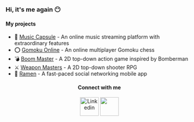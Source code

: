 ### Hi, it's me again 😶

#### My projects

- 🎵 [Music Capsule](https://musiccapsule.netlify.app/) - An online music streaming platform with extraordinary features
- ⭕ [Gomoku Online](https://gomokuonline.netlify.app/) - An online multiplayer Gomoku chess
- 💣 [Boom Master](https://khaitruong922.itch.io/boom-master) - A 2D top-down action game inspired by Bomberman
- ⚔️ [Weapon Masters](https://khaitruong922.itch.io/weapon-masters) - A 2D top-down shooter RPG
- 🍜 [Ramen](https://github.com/RamenTeam/ramen) - A fast-paced social networking mobile app


<div align="center">
    <h4><b>Connect with me</b></h4>
    <a href="https://www.linkedin.com/in/khaitruong922" style="text-decoration: none">
         <img width="50px" src="https://user-images.githubusercontent.com/56820749/137717727-79882d53-e076-453a-8b27-8a749702e4e9.png" alt="Linkedin"/>
    </a> 
    <a href="https://www.youtube.com/c/Tsuu2092" style="text-decoration: none">
       <img width="50px" src="https://user-images.githubusercontent.com/56820749/137717539-2ca5a40c-09c6-4f15-9cda-444c755a82b1.png" />
    </a>
</div>
